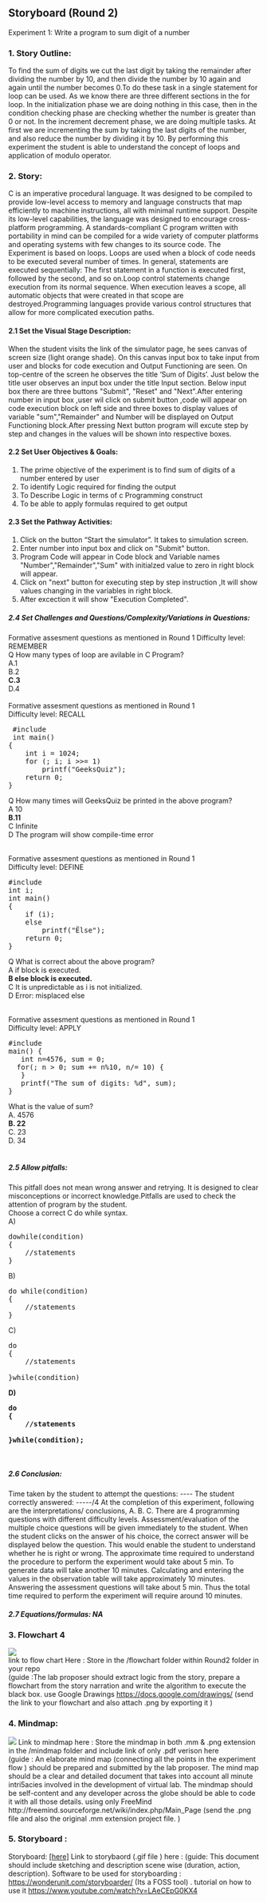## Storyboard (Round 2)

Experiment 1: Write a program to sum digit of a number
### 1. Story Outline:

To find the sum of digits we cut the last digit by taking the remainder after dividing the number by 10, and then divide the number by 10 again and again until the number becomes 0.To do these task in a single statement for loop can be used. As we know there are three different sections in the for loop. In the initialization phase we are doing nothing in this case, then in the condition checking phase are checking whether the number is greater than 0 or not. In the increment decrement phase, we are doing multiple tasks. At first we are incrementing the sum by taking the last digits of the number, and also reduce the number by dividing it by 10. By performing this experiment the student is able to understand the concept of loops and application of modulo operator.

### 2. Story:

C is an imperative procedural language. It was designed to be compiled to provide low-level access to memory and language constructs that map efficiently to machine instructions, all with minimal runtime support. Despite its low-level capabilities, the language was designed to encourage cross-platform programming. A standards-compliant C program written with portability in mind can be compiled for a wide variety of computer platforms and operating systems with few changes to its source code. The Experiment is
based on loops. Loops are used when a block of code needs to be executed several number of times. In general, statements are executed sequentially: The first statement in a function is executed first, followed by the second, and so on.Loop control statements change execution from its normal sequence. When execution leaves a scope, all automatic objects that were created in that scope are destroyed.Programming languages provide various control structures that allow for more complicated execution paths.


#### 2.1 Set the Visual Stage Description:
When the student visits the link of the simulator page, he sees canvas of screen size (light orange shade). On this canvas input box to take input from user and blocks for code execution and Output Functioning are seen. On top-centre of the screen he observes the title ‘Sum of Digits’. Just below the title user observes an input box under the title Input section. Below input box there are three buttons "Submit", "Reset" and "Next".After entering number in input box ,user wil click on submit button ,code will appear on code execution block on left side and three boxes to display values of variable "sum","Remainder" and Number will be displayed on Output Functioning block.After pressing Next button program will excute step by step and changes in the values will be shown into respective boxes.

#### 2.2 Set User Objectives & Goals:
1. The prime objective of the experiment is to find sum of digits of a number entered by user
2. To identify Logic required for finding the output
3. To Describe Logic in terms of c Programming construct
4. To be able to apply formulas required to get output

#### 2.3 Set the Pathway Activities:
1. Click on the button “Start the simulator”. It takes to simulation screen.
2. Enter number into input box and click on "Submit" button.
3. Program Code will appear in Code block and Variable names "Number","Remainder","Sum" with initialzed value to zero in right block will appear.
4. Click on "next" button for executing step by step instruction ,It will show values changing in the variables in right block.
5. After excection it will show "Execution Completed".


##### 2.4 Set Challenges and Questions/Complexity/Variations in Questions:

Formative assesment questions as mentioned in Round 1
Difficulty level: REMEMBER <br>
Q How many types of loop are avilable in C Program?<br>
A.1<br>
B.2<br>
**C.3**<br>
D.4<br><br>
Formative assesment questions as mentioned in Round 1<br>
Difficulty level: RECALL<br>
 <pre>
 #include <stdio.h>
 int main()
{
    int i = 1024;
    for (; i; i >>= 1)
        printf("GeeksQuiz");
    return 0;
}
</pre>
Q How many times will GeeksQuiz be printed in the above program?<br>
A 10<br>
**B.11**<br>
C Infinite<br>
D The program will show compile-time error<br><br>


Formative assesment questions as mentioned in Round 1<br>
Difficulty level: DEFINE<br>
<pre>
#include <stdio.h>
int i;
int main()
{
    if (i);
    else
        printf("Ëlse");
    return 0;
}
</pre>

Q What is correct about the above program?<br>
A if block is executed.<br>
**B else block is executed.**<br>
C It is unpredictable as i is not initialized.<br>
D Error: misplaced else<br><br>


Formative assesment questions as mentioned in Round 1<br>
Difficulty level: APPLY<br>
<pre>
#include<stdio.h>
main() {
   int n=4576, sum = 0;
  for(; n > 0; sum += n%10, n/= 10) {
   }
   printf("The sum of digits: %d", sum);
}
</pre>

What is the value of sum?<br>
A. 4576<br>
**B. 22**<br>
C. 23<br>
D. 34<br><br>

##### 2.5 Allow pitfalls:
This pitfall does not mean wrong answer and retrying. It is designed to clear misconceptions or incorrect knowledge.Pitfalls are used to check the attention of program by the student.<br>
Choose a correct C do while syntax.<br>
A) <br>
<pre>
dowhile(condition)
{
    //statements
}
</pre>

B) <br>
<pre>
do while(condition)
{
    //statements
}
</pre>

C) <br>
<pre>
do
{
    //statements

}while(condition)
</pre>

<b>D) <br>
<pre>
do
{
    //statements

}while(condition);
</pre>
</b>
<br>

##### 2.6 Conclusion:
Time taken by the student to attempt the questions: ----
The student correctly answered: -----/4
At the completion of this experiment, following are the interpretations/ conclusions,
A.  B.  C.
There are 4 programming questions with different difficulty levels. Assessment/evaluation of the multiple choice questions will be given immediately to the student. When the student clicks on the answer of his choice, the correct answer will be displayed below the question. This would enable the student to understand whether he is right or wrong. The approximate time required to understand the procedure to perform the experiment would take about 5 min. To generate data will take another 10 minutes. Calculating and entering the values in the observation table will take approximately 10 minutes. Answering the assessment questions will take about 5 min. Thus the total time required to perform the experiment will require around 10 minutes.

##### 2.7 Equations/formulas: NA



### 3. Flowchart 4
<img src="flowchart/sum-of-digits-number-programming9.jpg"/><br>
link to flow chart Here : Store in the  /flowchart folder within Round2 folder in your repo
<br>
(guide :The lab proposer should extract logic from the story, prepare a flowchart from the story narration and write the algorithm to execute the black box.  use Google Drawings https://docs.google.com/drawings/ (send the link to your flowchart and also attach .png by exporting it )

### 4. Mindmap:
<img src="mindmap/mindmap.png"/>
 Link to mindmap here : Store the mindmap in both .mm & .png extension in the  /mindmap folder and include link of only .pdf verison here
 <br>
 (guide : An elaborate mind map (connecting all the points in the experiment flow ) should be prepared and submitted by the lab proposer. The mind map should be a clear and detailed document that takes into account all minute intri5acies involved in the development of virtual lab. The mindmap should be self-content and any developer across the globe should be able to code it with all those details. using only FreeMind http://freemind.sourceforge.net/wiki/index.php/Main_Page (send the .png file and also the original .mm extension project file. )

### 5. Storyboard :
Storyboard: <a href="Storyboard/carwiper.gif"> [here]</a>
Link to storybaord (.gif file ) here :
(guide: This document should include sketching and description scene wise (duration, action, description). Software to be used for storyboarding : https://wonderunit.com/storyboarder/ (Its a FOSS tool) . tutorial on how to use it https://www.youtube.com/watch?v=LAeCEpG0KX4

